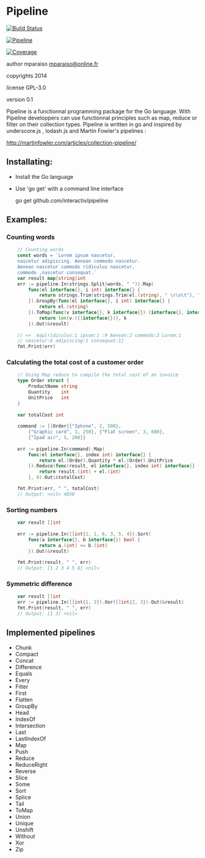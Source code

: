 # Pipeline

[![Build Status](https://travis-ci.org/interactiv/pipeline.svg?branch=master)](https://travis-ci.org/interactiv/pipeline)

[![Pipeline](https://godoc.org/github.com/interactiv/pipeline?status.svg)](http://godoc.org/github.com/interactiv/pipeline)

[![Coverage](http://gocover.io/_badge/github.com/interactiv/pipeline?0)](http://gocover.io/github.com/interactiv/pipeline)

author mparaiso <mparaiso@online.fr>

copyrights 2014

license GPL-3.0

version 0.1

Pipeline is a functionnal programming package for the Go language. With Pipeline developpers can use 
functionnal principles such as map, reduce or filter on their collection types. Pipeline is written in go and inspired by underscore.js , lodash.js and Martin Fowler's pipelines :

http://martinfowler.com/articles/collection-pipeline/




## Installating:

- Install the Go language

- Use 'go get' with a command line interface

    go get github.com/interactiv/pipeline

## Examples:

### Counting words

```go
    // Counting words
    const words = `Lorem ipsum nascetur,
    nascetur adipiscing. Aenean commodo nascetur.
    Aenean nascetur commodo ridiculus nascetur,
    commodo ,nascetur consequat.`
    var result map[string]int
    err := pipeline.In(strings.Split(words, " ")).Map(
		func(el interface{}, i int) interface{} {
        	return strings.Trim(strings.Trim(el.(string), " \r\n\t"), ".,!")
    	}).GroupBy(func(el interface{}, i int) interface{} {
    		return el.(string)
    	}).ToMap(func(v interface{}, k interface{}) (interface{}, interface{}) {
    		return len(v.([]interface{})), k
    	}).Out(&result)
    
    // =>  map[ridiculus:1 ipsum:1 :9 Aenean:2 commodo:3 Lorem:1 
	// nascetur:6 adipiscing:1 consequat:1]
    fmt.Print(err)     
```

### Calculating the total cost of a customer order

```go
	// Using Map reduce to compile the total cost of an invoice
	type Order struct {
		ProductName string
		Quantity    int
		UnitPrice   int
	}
	
	var totalCost int
	
	command := []Order{{"Iphone", 2, 500}, 
		{"Graphic card", 1, 250}, {"Flat screen", 3, 600}, 
		{"Ipad air", 5, 200}}
		
	err := pipeline.In(command).Map(
		func(el interface{}, index int) interface{} {
			return el.(Order).Quantity * el.(Order).UnitPrice
		}).Reduce(func(result, el interface{}, index int) interface{} {
			return result.(int) + el.(int)
		}, 0).Out(&totalCost)

	fmt.Print(err, " ", totalCost)
	// Output: <nil> 4050
```

### Sorting numbers

```go
    var result []int
	
	err := pipeline.In([]int{2, 1, 6, 3, 5, 4}).Sort(
		func(a interface{}, b interface{}) bool {
			return a.(int) <= b.(int)
		}).Out(&result)
		
	fmt.Print(result, " ", err)
	// Output: [1 2 3 4 5 6] <nil>
```

### Symmetric difference

```go
	var result []int
	err := pipeline.In([]int{1, 2}).Xor([]int{2, 3}).Out(&result)
	fmt.Print(result, " ", err)
	// Output: [1 3] <nil>
```

## Implemented pipelines 

- Chunk
- Compact
- Concat
- Difference
- Equals
- Every
- Filter
- First
- Flatten
- GroupBy
- Head
- IndexOf
- Intersection
- Last
- LastIndexOf
- Map
- Push
- Reduce
- ReduceRight
- Reverse
- Slice
- Some
- Sort
- Splice
- Tail
- ToMap
- Union
- Unique
- Unshift
- Without
- Xor
- Zip

